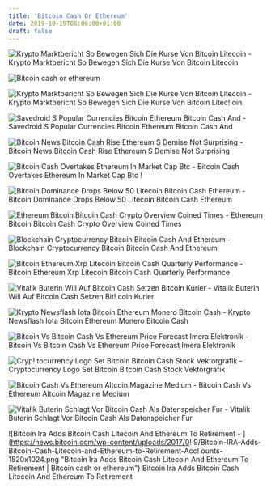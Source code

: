 ```yaml
---
title: 'Bitcoin Cash Or Ethereum'
date: 2019-10-19T06:06:00+01:00
draft: false
---
```


![Krypto Marktbericht So Bewegen Sich Die Kurse Von Bitcoin Litecoin - ](https://images.finanzen.net/mediacenter/unsortiert/krypto-photo-spirit-660-365.jpg "Krypto Marktbericht So Bewegen Sich Die Kurse Von Bitcoin Litecoin | Bitcoin cash or ethereum") Krypto Marktbericht So Bewegen Sich Die Kurse Von Bitcoin Litecoin

![Bitcoin cash or ethereum](https://news.bitcoin.com/wp-content/uploads/2018/06/bitcoin-trading-volume-1520x1024.jpg "Bitcoin cash or ethereum") 

![Krypto Marktbericht So Bewegen Sich Die Kurse Von Bitcoin Litecoin - ](https://images.finanzen.net/mediacenter/unsortiert/krypto-r-classen-660-425.jpg "Krypto Marktbericht So Bewegen Sich Die Kurse Von Bitcoin Litecoin | Bitcoin cash or ethereum") Krypto Marktbericht So Bewegen Sich Die Kurse Von Bitcoin Litec! oin

![Savedroid S Popular Currencies Bitcoin Ethereum Bitcoin Cash And - ](https://miro.medium.com/max/1200/1*M_G1oEc2LR_Sr-ltFSVCyw.jpeg "Savedroid S Popular Currencies Bitcoin Ethereum Bitcoin Cash And | Bitcoin cash or ethereum") Savedroid S Popular Currencies Bitcoin Ethereum Bitcoin Cash And

![Bitcoin News Bitcoin Cash Rise Ethereum S Demise Not Surprising - ](https://cdn.images.express.co.uk/img/dynamic/22/590x/Ethereum-falling-938221.jpg "Bitcoin News Bitcoin Cash Rise Ethereum S Demise Not Surprising | Bitcoin cash or ethereum") Bitcoin News Bitcoin Cash Rise Ethereum S Demise Not Surprising

![Bitcoin Cash Overtakes Ethereum In Market Cap Btc - ](https://i.redd.it/u8bjzdp5vgxz.png "Bitcoin Cash Overtakes Ethereum In Market Cap Btc | Bitcoin cash or et!   hereum") Bitcoin Cash Overtakes Ethereum In Market Cap Btc !

![Bitcoin Dominance Drops Below 50 Litecoin Bitcoin Cash Ethereum - ](https://steemitimages.com/DQmXDBHdp9TmWvCxf9oJPQZ6CVG4gR6VtEcJ81okumX1ahy/image.png "Bitcoin Dominance Drops Below 50 Litecoin Bitcoin Cash Ethereum | Bitcoin cash or ethereum") Bitcoin Dominance Drops Below 50 Litecoin Bitcoin Cash Ethereum

![Ethereum Bitcoin Bitcoin Cash Crypto Overview Coined Times - ](https://coinedtimes.com/wp-content/uploads/2018/11/Ethereum-Bitcoin-Bitcoin-Cash-Crypto-Overview.jpg "Ethereum Bitcoin Bitcoin Cash Crypto Overview Coined Times | Bitcoin cash or ethereum") Ethereum Bitcoin Bitcoin Cash Crypto Overview Coined Times

![Blockchain Cryptocurrency Bitcoin Bitcoin Cash And Ethereum - ](http://static1.squarespace.com/static/56f31e1745bf21a9d5220d2e/583c89ec6a49631ee35b5a01/5a986637f9619a753efa84d8/1519937544537/Bitcoin-Ethereum-Litecoin-HUB101.jpg?format=1500w "Blockchain Cryptocurrency Bitcoin Bitcoin Cash And Ethereum | Bitcoin cash or ethereum") Blockchain Cryptocurrency Bitcoin Bitcoin Cash And Ethereum

![Bitcoin Ethereum Xrp Litecoin Bitcoin Cash Quarterly Performance - ](https://bitcoinexchangeguide.com/wp-content/uploads/2019/04/Bitcoin-Ethereum-XRP-Litecoin-Bitcoin-Cash-Quarterly-Performance-Report.jpg "Bitcoin Ethereum Xrp Litecoin Bitcoin Cash Quarterly Performance | Bitcoin cash or ethereum") Bitcoin Ethereum Xrp Litecoin Bitcoin Cash Quarterly Performance

![Vitalik Buterin Will Auf Bitcoin Cash Setzen Bitcoin Kurier - ](https://bitcoin-kurier.de/wp-content/uploads/2019/07/Ethereum-Bitcoin-Cash-960x720.jpg "Vitalik Buterin Will Auf Bitcoin Cash Setzen Bitcoin Kurier | Bitcoin!    cash or ethereum") Vitalik Buterin Will Auf Bitcoin Cash Setzen Bit! coin Kurier

![Krypto Newsflash Iota Bitcoin Ethereum Monero Bitcoin Cash - ](https://www.kryptovergleich.org/wp-content/uploads/2018/08/krypto-news2-min.jpg "Krypto Newsflash Iota Bitcoin Ethereum Monero Bitcoin Cash | Bitcoin cash or ethereum") Krypto Newsflash Iota Bitcoin Ethereum Monero Bitcoin Cash

![Bitcoin Vs Bitcoin Cash Vs Ethereum Price Forecast Imera Elektronik - ](https://walletinvestor.com/static/frontend/forecast-graphs/a8/crypto-bitcoin-cash-forecast-components.png?v\u003d1558323848 "Bitcoin Vs Bitcoin Cash Vs Ethereum Price Forecast Imera Elektronik | Bitcoin cash or ethereum") Bitcoin Vs Bitcoin Cash Vs Ethereum Price Forecast Imera Elektronik

![Cryp!   tocurrency Logo Set Bitcoin Bitcoin Cash Stock Vektorgrafik - ](https://image.shutterstock.com/image-vector/cryptocurrency-logo-set-bitcoin-cash-600w-693520729.jpg "Cryptocurrency Logo Set Bitcoin Bitcoin Cash Stock Vektorgrafik | Bitcoin cash or ethereum") Cryptocurrency Logo Set Bitcoin Bitcoin Cash Stock Vektorgrafik

![Bitcoin Cash Vs Ethereum Altcoin Magazine Medium - ](https://miro.medium.com/max/1200/1*LV2b3aXjpA1L20GRPt6roA.png "Bitcoin Cash Vs Ethereum Altcoin Magazine Medium | Bitcoin cash or ethereum") Bitcoin Cash Vs Ethereum Altcoin Magazine Medium

![Vitalik Buterin Schlagt Vor Bitcoin Cash Als Datenspeicher Fur - ](https://btcoins.files.wordpress.com/2019/07/bch.jpg "Vitalik Buterin Schlagt Vor Bitcoin Cash Als Datenspeicher Fur | Bitcoin cash or ethereum") Vitalik Buterin Schlagt Vor Bitcoin Cash Als Datenspeicher Fur

![Bitcoin Ira Adds Bitcoin Cash Litecoin And Ethereum To Retirement - ](https://news.bitcoin.com/wp-content/uploads/2017/0!   9/Bitcoin-IRA-Adds-Bitcoin-Cash-Litecoin-and-Ethereum-to-Retirement-Acc!   ounts-1520x1024.png "Bitcoin Ira Adds Bitcoin Cash Litecoin And Ethereum To Retirement | Bitcoin cash or ethereum") Bitcoin Ira Adds Bitcoin Cash Litecoin And Ethereum To Retirement